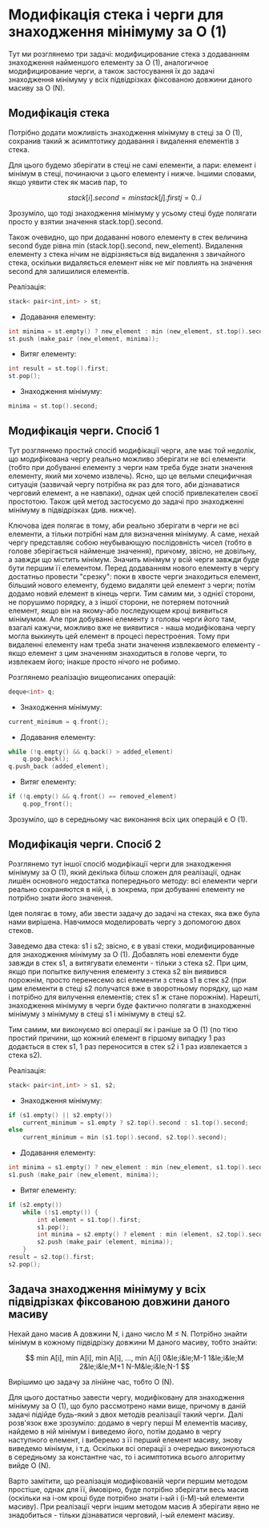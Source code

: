 # Модифікація стека і черги для знаходження мінімуму за O (1)

Тут ми розглянемо три задачі: модифицирование стека з додаванням знаходження найменшого елементу за O (1), аналогичное модифицирование черги, а також застосування їх до задачі знаходження мінімуму у всіх підвідрізках фіксованою довжини даного масиву за O (N).

## Модифікація стека

Потрібно додати можливість знаходження мінімуму в стеці за O (1), сохранив такий ж асимптотику додавання і видалення елементів з стека.

Для цього будемо зберігати в стеці не самі елементи, а пари: елемент і мінімум в стеці, починаючи з цього елементу і нижче. Іншими словами, якщо уявити стек як масив пар, то

$$
stack[i].second = min { stack[j].first }
                 j = 0..i
$$

Зрозуміло, що тоді знаходження мінімуму у усьому стеці буде полягати просто у взятии значення stack.top().second.

Також очевидно, що при додаванні нового елементу в стек величина second буде рівна min (stack.top().second, new_element). Видалення елементу з стека нічим не відрізняється від видалення з звичайного стека, оскільки видаляється елемент ніяк не міг повлиять на значення second для залишилися елементів.

Реалізація:

<!--- TODO: specify code snippet id -->
``` cpp
stack< pair<int,int> > st;
```

* Додавання елементу:
<!--- TODO: specify code snippet id -->
``` cpp
int minima = st.empty() ? new_element : min (new_element, st.top().second);
st.push (make_pair (new_element, minima));
```
* Витяг елементу:
<!--- TODO: specify code snippet id -->
``` cpp
int result = st.top().first;
st.pop();
```
* Знаходження мінімуму:
<!--- TODO: specify code snippet id -->
``` cpp
minima = st.top().second;
```

## Модифікація черги. Спосіб 1

Тут розглянемо простий спосіб модифікації черги, але має той недолік, що модифікована чергу реально можливо зберігати не всі елементи (тобто при добуванні елементу з черги нам треба буде знати значення елементу, який ми хочемо извлечь). Ясно, що це вельми специфичная ситуація (зазвичай чергу потрібна як раз для того, аби дізнаватися черговий елемент, а не навпаки), однак цей спосіб привлекателен своєї простотою. Також цей метод застосуємо до задачі про знаходженні мінімуму в підвідрізках (див. нижче).

Ключова ідея полягає в тому, аби реально зберігати в черги не всі елементи, а тільки потрібні нам для визначення мінімуму. А саме, нехай чергу представляє собою неубывающую послідовність чисел (тобто в голове зберігається найменше значення), причому, звісно, не довільну, а завжди що містить мінімум. Значить мінімум у всій черги завжди буде бути першим її елементом. Перед додаванням нового елементу в чергу достатньо провести "срезку": поки в хвосте черги знаходиться елемент, більший нового елементу, будемо видаляти цей елемент з черги; потім додамо новий елемент в кінець черги. Тим самим ми, з однієї сторони, не порушимо порядку, а з іншої сторони, не потеряем поточний елемент, якщо він на якому-або последующем кроці виявиться мінімумом. Але при добуванні елементу з головы черги його там, взагалі кажучи, можливо вже не виявитися - наша модифікована чергу могла выкинуть цей елемент в процесі перестроения. Тому при видаленні елементу нам треба знати значення извлекаемого елементу - якщо елемент з цим значенням знаходиться в голове черги, то извлекаем його; інакше просто нічого не робимо.

Розглянемо реалізацію вищеописаних операцій:

<!--- TODO: specify code snippet id -->
``` cpp
deque<int> q;
```

* Знаходження мінімуму:
<!--- TODO: specify code snippet id -->
``` cpp
current_minimum = q.front();
```
* Додавання елементу:
<!--- TODO: specify code snippet id -->
``` cpp
while (!q.empty() && q.back() > added_element)
    q.pop_back();
q.push_back (added_element);
```
* Витяг елементу:
<!--- TODO: specify code snippet id -->
``` cpp
if (!q.empty() && q.front() == removed_element)
    q.pop_front();
```

Зрозуміло, що в середньому час виконання всіх цих операцій є O (1).

## Модифікація черги. Спосіб 2

Розглянемо тут іншої спосіб модифікації черги для знаходження мінімуму за O (1), який декілька більш сложен для реалізації, однак лишён основного недостатка попереднього методу: всі елементи черги реально сохраняются в ній, і, в зокрема, при добуванні елементу не потрібно знати його значення.

Ідея полягає в тому, аби звести задачу до задачі на стеках, яка вже була нами вирішена. Навчимося моделировать чергу з допомогою двох стеков.

Заведемо два стека: s1 і s2; звісно, є в увазі стеки, модифицированные для знаходження мінімуму за O (1). Добавлять нові елементи буде завжди в стек s1, а витягувати елементи - тільки з стека s2. При цим, якщо при попытке вилучення елементу з стека s2 він виявився порожнім, просто перенесемо всі елементи з стека s1 в стек s2 (при цим елементи в стеці s2 получатся вже в зворотньому порядку, що нам і потрібно для вилучення елементів; стек s1 ж стане порожнім). Нарешті, знаходження мінімуму в черги буде фактично полягати в знаходженні мінімуму з мінімуму в стеці s1 і мінімуму в стеці s2.

Тим самим, ми виконуємо всі операції як і раніше за O (1) (по тією простий причини, що кожний елемент в гіршому випадку 1 раз додається в стек s1, 1 раз переносится в стек s2 і 1 раз извлекается з стека s2).

Реалізація:

<!--- TODO: specify code snippet id -->
``` cpp
stack< pair<int,int> > s1, s2;
```

* Знаходження мінімуму:
<!--- TODO: specify code snippet id -->
``` cpp
if (s1.empty() || s2.empty())
    current_minimum = s1.empty ? s2.top().second : s1.top().second;
else
    current_minimum = min (s1.top().second, s2.top().second);
```
* Додавання елементу:
<!--- TODO: specify code snippet id -->
``` cpp
int minima = s1.empty() ? new_element : min (new_element, s1.top().second);
s1.push (make_pair (new_element, minima));
```
* Витяг елементу:
<!--- TODO: specify code snippet id -->
``` cpp
if (s2.empty())
    while (!s1.empty()) {
        int element = s1.top().first;
        s1.pop();
        int minima = s2.empty() ? element : min (element, s2.top().second);
        s2.push (make_pair (element, minima));
    }
result = s2.top().first;
s2.pop();
```

## Задача знаходження мінімуму у всіх підвідрізках фіксованою довжини даного масиву

Нехай дано масив A довжини N, і дано число M &le; N. Потрібно знайти мінімум в кожному підвідрізку довжини M даного масиву, тобто знайти:

$$
min A[i],    min A[i],    min A[i],    ...,    min A[i]
0&le;i&le;M-1      1&le;i&le;M        2&le;i&le;M+1              N-M&le;i&le;N-1
$$

Вирішимо цю задачу за лінійне час, тобто O (N).

Для цього достатньо завести чергу, модифіковану для знаходження мінімуму за O (1), що було рассмотрено нами вище, причому в даній задачі підійде будь-який з двох методів реалізації такий черги. Далі розв'язок вже зрозуміло: додамо в чергу перші M елементів масиву, найдемо в ній мінімум і виведемо його, потім додамо в чергу наступного елемент, і виберемо з її перший елемент масиву, знову виведемо мінімум, і т.д. Оскільки всі операції з очередью виконуються в середньому за константне час, то і асимптотика всього алгоритму вийде O (N).

Варто замітити, що реалізація модифікованій черги першим методом простіше, однак для її, ймовірно, буде потрібно зберігати весь масив (оскільки на i-ом кроці буде потрібно знати i-ый і (i-M)-ый елементи масиву). При реалізації черги іншим методом масив A зберігати явно не знадобиться - тільки дізнаватися черговий, i-ый елемент масиву.
